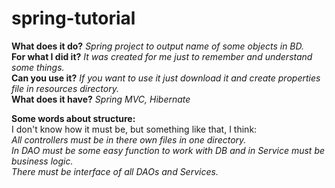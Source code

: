 # spring-tutorial
**What does it do?** _Spring project to output name of some objects in BD._  
**For what I did it?** _It was created for me just to remember and understand some things._  
**Can you use it?** _If you want to use it just download it and create properties file in resources directory._  
**What does it have?** _Spring MVC, Hibernate_

**Some words about structure:**  
I don't know how it must be, but something like that, I think:  
_All controllers must be in there own files in one directory.  
In DAO must be some easy function to work with DB and in Service must be business logic.  
There must be interface of all DAOs and Services._  
